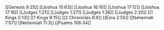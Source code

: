 [[Genesis 9:25]]
[[Joshua 15:63]]
[[Joshua 16:10]]
[[Joshua 17:12]]
[[Joshua 17:16]]
[[Judges 1:21]]
[[Judges 1:27]]
[[Judges 1:36]]
[[Judges 2:20]]
[[1 Kings 5:13]]
[[1 Kings 9:15]]
[[2 Chronicles 8:8]]
[[Ezra 2:55]]
[[Nehemiah 7:57]]
[[Nehemiah 11:3]]
[[Psalms 106:34]]
